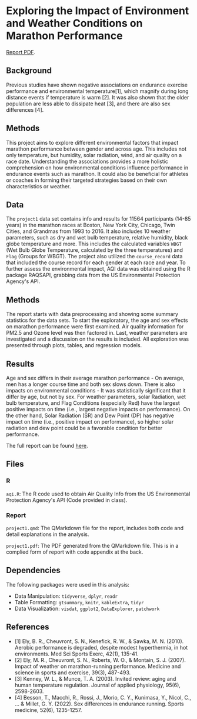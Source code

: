 # Exploring the Impact of Environment and Weather Conditions on Marathon Performance

[Report PDF](/project1.pdf).

## Background

Previous studies have shown negative associations on endurance exercise performance and environmental temperature[1], which magnify during long distance events if temperature is warm [2]. It was also shown that the older population are less able to dissipate heat [3], and there are also sex differences [4].

## Methods

This project aims to explore different environmental factors that impact marathon performance between gender and across age. This includes not only temperature, but humidity, solar radiation, wind, and air quality on a race date. Understanding the associations provides a more holistic comprehension on how environmental conditions influence performance in endurance events such as marathon. It could also be beneficial for athletes or coaches in forming their targeted strategies based on their own characteristics or weather.

## Data

The `project1` data set contains info and results for 11564 participants (14-85 years) in the marathon races at Boston, New York City, Chicago, Twin Cities, and Grandmas from 1993 to 2016. It also includes 10 weather parameters, such as dry and wet bulb temperature, relative humidity, black globe temperature and more. This includes the calculated variables `WBGT` (Wet Bulb Globe Temperature, calculated by the three temperatures) and `Flag` (Groups for WBGT). The project also utilized the `course_record` data that included the course record for each gender at each race and year. To further assess the environmental impact, AQI data was obtained using the R package RAQSAPI, grabbing data from the US Environmental Protection Agency's API.

## Methods

The report starts with data preprocessing and showing some summary statistics for the data sets. To start the exploratory, the age and sex effects on marathon performance were first examined. Air quality information for PM2.5 and Ozone level was then factored in. Last, weather parameters are investigated and a discussion on the results is included. All exploration was presented through plots, tables, and regression models.

## Results

Age and sex differs in their average marathon performance - On average, men has a longer course time and both sex slows down. There is also impacts on environmental conditions - It was statistically significant that it differ by age, but not by sex. For weather parameters, solar Radiation, wet bulb temperature, and Flag Conditions (especially Red) have the largest positive impacts on time (i.e., largest negative impacts on performance). On the other hand, Solar Radiation (SR) and Dew Point (DP) has negative impact on time (i.e., positive impact on performance), so higher solar radiation and dew point could be a favorable condition for better performance.

The full report can be found [here](/project1.pdf).

## Files

### R

`aqi.R`: The R code used to obtain Air Quality Info from the US Environmental Protection Agency's API (Code provided in class).

### Report

`project1.qmd`: The QMarkdown file for the report, includes both code and detail explanations in the analysis.

`project1.pdf`: The PDF generated from the QMarkdown file. This is in a complied form of report with code appendix at the back.

## Dependencies

The following packages were used in this analysis:

-   Data Manipulation: `tidyverse`, `dplyr`, `readr`
-   Table Formatting: `gtsummary`, `knitr`, `kableExtra`, `tidyr`
-   Data Visualization: `visdat`, `ggplot2`, `DataExplorer`, `patchwork`

## References

-   [1] Ely, B. R., Cheuvront, S. N., Kenefick, R. W., & Sawka, M. N. (2010). Aerobic performance is degraded, despite modest hyperthermia, in hot environments. Med Sci Sports Exerc, 42(1), 135-41.
-   [2] Ely, M. R., Cheuvront, S. N., Roberts, W. O., & Montain, S. J. (2007). Impact of weather on marathon-running performance. Medicine and science in sports and exercise, 39(3), 487-493.
-   [3] Kenney, W. L., & Munce, T. A. (2003). Invited review: aging and human temperature regulation. Journal of applied physiology, 95(6), 2598-2603.
-   [4] Besson, T., Macchi, R., Rossi, J., Morio, C. Y., Kunimasa, Y., Nicol, C., ... & Millet, G. Y. (2022). Sex differences in endurance running. Sports medicine, 52(6), 1235-1257.
